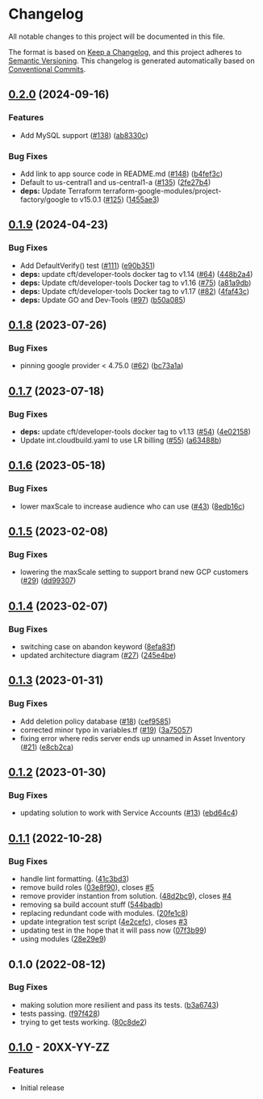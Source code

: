 # Changelog

All notable changes to this project will be documented in this file.

The format is based on
[Keep a Changelog](https://keepachangelog.com/en/1.0.0/),
and this project adheres to
[Semantic Versioning](https://semver.org/spec/v2.0.0.html).
This changelog is generated automatically based on [Conventional Commits](https://www.conventionalcommits.org/en/v1.0.0/).

## [0.2.0](https://github.com/GoogleCloudPlatform/terraform-google-three-tier-web-app/compare/v0.1.9...v0.2.0) (2024-09-16)


### Features

* Add MySQL support ([#138](https://github.com/GoogleCloudPlatform/terraform-google-three-tier-web-app/issues/138)) ([ab8330c](https://github.com/GoogleCloudPlatform/terraform-google-three-tier-web-app/commit/ab8330c7b98af1da592bc5d782a856566dc5df79))


### Bug Fixes

* Add link to app source code in README.md ([#148](https://github.com/GoogleCloudPlatform/terraform-google-three-tier-web-app/issues/148)) ([b4fef3c](https://github.com/GoogleCloudPlatform/terraform-google-three-tier-web-app/commit/b4fef3caf3a0fcb6795c92e938a2290cde6c17d8))
* Default to us-central1 and us-central1-a ([#135](https://github.com/GoogleCloudPlatform/terraform-google-three-tier-web-app/issues/135)) ([2fe27b4](https://github.com/GoogleCloudPlatform/terraform-google-three-tier-web-app/commit/2fe27b46e7c63706db34f8857e6a51d0420798ef))
* **deps:** Update Terraform terraform-google-modules/project-factory/google to v15.0.1 ([#125](https://github.com/GoogleCloudPlatform/terraform-google-three-tier-web-app/issues/125)) ([1455ae3](https://github.com/GoogleCloudPlatform/terraform-google-three-tier-web-app/commit/1455ae3edbee2ffe1a96de4609f26dd9045c036a))

## [0.1.9](https://github.com/GoogleCloudPlatform/terraform-google-three-tier-web-app/compare/v0.1.8...v0.1.9) (2024-04-23)


### Bug Fixes

* Add DefaultVerify() test ([#111](https://github.com/GoogleCloudPlatform/terraform-google-three-tier-web-app/issues/111)) ([e90b351](https://github.com/GoogleCloudPlatform/terraform-google-three-tier-web-app/commit/e90b3517cbfb5452abba89ce62771b5c90d690d6))
* **deps:** update cft/developer-tools docker tag to v1.14 ([#64](https://github.com/GoogleCloudPlatform/terraform-google-three-tier-web-app/issues/64)) ([448b2a4](https://github.com/GoogleCloudPlatform/terraform-google-three-tier-web-app/commit/448b2a4c746928552613f9e7fdf5b0833e150248))
* **deps:** Update cft/developer-tools Docker tag to v1.16 ([#75](https://github.com/GoogleCloudPlatform/terraform-google-three-tier-web-app/issues/75)) ([a81a9db](https://github.com/GoogleCloudPlatform/terraform-google-three-tier-web-app/commit/a81a9db7b27b19c009481f8c13b0be4403da6b74))
* **deps:** Update cft/developer-tools Docker tag to v1.17 ([#82](https://github.com/GoogleCloudPlatform/terraform-google-three-tier-web-app/issues/82)) ([4faf43c](https://github.com/GoogleCloudPlatform/terraform-google-three-tier-web-app/commit/4faf43c48e91980d7feaa6b3d2b1f159987a51fe))
* **deps:** Update GO and Dev-Tools ([#97](https://github.com/GoogleCloudPlatform/terraform-google-three-tier-web-app/issues/97)) ([b50a085](https://github.com/GoogleCloudPlatform/terraform-google-three-tier-web-app/commit/b50a085521ea162ac5f0b484816038a749303b0d))

## [0.1.8](https://github.com/GoogleCloudPlatform/terraform-google-three-tier-web-app/compare/v0.1.7...v0.1.8) (2023-07-26)


### Bug Fixes

* pinning google provider &lt; 4.75.0 ([#62](https://github.com/GoogleCloudPlatform/terraform-google-three-tier-web-app/issues/62)) ([bc73a1a](https://github.com/GoogleCloudPlatform/terraform-google-three-tier-web-app/commit/bc73a1a6d1e2d2061ebf9cd2b38a3d36df92ab83))

## [0.1.7](https://github.com/GoogleCloudPlatform/terraform-google-three-tier-web-app/compare/v0.1.6...v0.1.7) (2023-07-18)


### Bug Fixes

* **deps:** update cft/developer-tools docker tag to v1.13 ([#54](https://github.com/GoogleCloudPlatform/terraform-google-three-tier-web-app/issues/54)) ([4e02158](https://github.com/GoogleCloudPlatform/terraform-google-three-tier-web-app/commit/4e021588771f84f040703b5f3cdcaf2541943064))
* Update int.cloudbuild.yaml to use LR billing ([#55](https://github.com/GoogleCloudPlatform/terraform-google-three-tier-web-app/issues/55)) ([a63488b](https://github.com/GoogleCloudPlatform/terraform-google-three-tier-web-app/commit/a63488b846d8b3735fd75a0b928ec1dd405a6b63))

## [0.1.6](https://github.com/GoogleCloudPlatform/terraform-google-three-tier-web-app/compare/v0.1.5...v0.1.6) (2023-05-18)


### Bug Fixes

* lower maxScale to increase audience who can use ([#43](https://github.com/GoogleCloudPlatform/terraform-google-three-tier-web-app/issues/43)) ([8edb16c](https://github.com/GoogleCloudPlatform/terraform-google-three-tier-web-app/commit/8edb16c3ab8f391c31afaea65ea8cffddbe9e7f0))

## [0.1.5](https://github.com/GoogleCloudPlatform/terraform-google-three-tier-web-app/compare/v0.1.4...v0.1.5) (2023-02-08)


### Bug Fixes

* lowering the maxScale setting to support brand new GCP customers ([#29](https://github.com/GoogleCloudPlatform/terraform-google-three-tier-web-app/issues/29)) ([dd99307](https://github.com/GoogleCloudPlatform/terraform-google-three-tier-web-app/commit/dd99307def26df28fd010ac460cc72eb40d7b9b8))

## [0.1.4](https://github.com/GoogleCloudPlatform/terraform-google-three-tier-web-app/compare/v0.1.3...v0.1.4) (2023-02-07)


### Bug Fixes

* switching case on abandon keyword ([8efa83f](https://github.com/GoogleCloudPlatform/terraform-google-three-tier-web-app/commit/8efa83f2aeb50c5bd80b5c1bc9ef896078f6044f))
* updated architecture diagram ([#27](https://github.com/GoogleCloudPlatform/terraform-google-three-tier-web-app/issues/27)) ([245e4be](https://github.com/GoogleCloudPlatform/terraform-google-three-tier-web-app/commit/245e4be8a284e2db8f9954473dc943c340d741c4))

## [0.1.3](https://github.com/GoogleCloudPlatform/terraform-google-three-tier-web-app/compare/v0.1.2...v0.1.3) (2023-01-31)


### Bug Fixes

* Add deletion policy database ([#18](https://github.com/GoogleCloudPlatform/terraform-google-three-tier-web-app/issues/18)) ([cef9585](https://github.com/GoogleCloudPlatform/terraform-google-three-tier-web-app/commit/cef9585b11aa9bc546f49147d20df49086bab44b))
* corrected minor typo in variables.tf ([#19](https://github.com/GoogleCloudPlatform/terraform-google-three-tier-web-app/issues/19)) ([3a75057](https://github.com/GoogleCloudPlatform/terraform-google-three-tier-web-app/commit/3a75057ec73cebd8d33582d435328a4ba8ac52b3))
* fixing error where redis server ends up unnamed in Asset Inventory ([#21](https://github.com/GoogleCloudPlatform/terraform-google-three-tier-web-app/issues/21)) ([e8cb2ca](https://github.com/GoogleCloudPlatform/terraform-google-three-tier-web-app/commit/e8cb2ca57166bea92a06cc813648f0d49bc10751))

## [0.1.2](https://github.com/GoogleCloudPlatform/terraform-google-three-tier-web-app/compare/v0.1.1...v0.1.2) (2023-01-30)


### Bug Fixes

* updating solution to work with Service Accounts ([#13](https://github.com/GoogleCloudPlatform/terraform-google-three-tier-web-app/issues/13)) ([ebd64c4](https://github.com/GoogleCloudPlatform/terraform-google-three-tier-web-app/commit/ebd64c4d1a694836b412b7482ae4ebf70b4d13f8))

## [0.1.1](https://github.com/GoogleCloudPlatform/terraform-google-three-tier-app/compare/v0.1.0...v0.1.1) (2022-10-28)


### Bug Fixes

* handle lint formatting. ([41c3bd3](https://github.com/GoogleCloudPlatform/terraform-google-three-tier-app/commit/41c3bd3ee4a5491c98551e4294a35d72ea864200))
* remove build roles ([03e8f90](https://github.com/GoogleCloudPlatform/terraform-google-three-tier-app/commit/03e8f90815cb2f627d6455f98a21bbb69b5ff246)), closes [#5](https://github.com/GoogleCloudPlatform/terraform-google-three-tier-app/issues/5)
* remove provider instantion from solution. ([48d2bc9](https://github.com/GoogleCloudPlatform/terraform-google-three-tier-app/commit/48d2bc92b96c0a079ca2f0b0d32dc6fe74cd090b)), closes [#4](https://github.com/GoogleCloudPlatform/terraform-google-three-tier-app/issues/4)
* removing sa build account stuff ([544badb](https://github.com/GoogleCloudPlatform/terraform-google-three-tier-app/commit/544badb279553a9874f8f3dc7a62048dea418a07))
* replacing redundant code with modules. ([20fe1c8](https://github.com/GoogleCloudPlatform/terraform-google-three-tier-app/commit/20fe1c8d00e90db60085c74c7c154ff49da5b3fc))
* update integration test script ([4e2cefc](https://github.com/GoogleCloudPlatform/terraform-google-three-tier-app/commit/4e2cefc9598f9b578b23098e0f2b9b77d07f3303)), closes [#3](https://github.com/GoogleCloudPlatform/terraform-google-three-tier-app/issues/3)
* updating test in the hope that it will pass now ([07f3b99](https://github.com/GoogleCloudPlatform/terraform-google-three-tier-app/commit/07f3b99eff64df47b1187d082a7d3402996fc28b))
* using modules ([28e29e9](https://github.com/GoogleCloudPlatform/terraform-google-three-tier-app/commit/28e29e9874ba82a4af0f453d4166fb608356cdca))

## 0.1.0 (2022-08-12)


### Bug Fixes

* making solution more resilient and pass its tests. ([b3a6743](https://github.com/GoogleCloudPlatform/terraform-google-three-tier-app/commit/b3a6743830ea36b5fc8cf3779f79836887559a4d))
* tests passing. ([f97f428](https://github.com/GoogleCloudPlatform/terraform-google-three-tier-app/commit/f97f4282941e280582ac0724b4454f304f31ea3f))
* trying to get tests working. ([80c8de2](https://github.com/GoogleCloudPlatform/terraform-google-three-tier-app/commit/80c8de2eabba86204d5b736367e1c67f484d5eb6))

## [0.1.0](https://github.com/terraform-google-modules/terraform-google-three-tier-app/releases/tag/v0.1.0) - 20XX-YY-ZZ

### Features

- Initial release

[0.1.0]: https://github.com/terraform-google-modules/terraform-google-three-tier-app/releases/tag/v0.1.0
